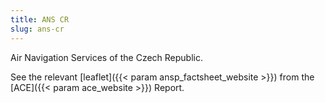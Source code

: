 ```yaml
---
title: ANS CR
slug: ans-cr
---
```


Air Navigation Services of the Czech Republic.
<!---ansp_factsheet_website and ace_website reference in the config.toml-->
See the relevant [leaflet]({{< param ansp_factsheet_website >}}) from the [ACE]({{< param ace_website >}}) Report.